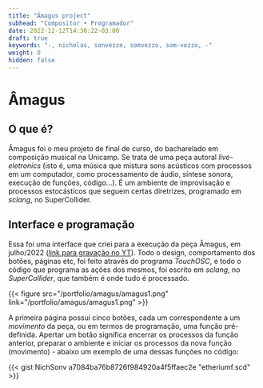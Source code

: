 ```yaml
---
title: "Âmagus project"
subhead: "Compositor • Programador"
date: 2022-12-12T14:30:22-03:00
draft: true
keywords: "-, nicholas, sonvezzo, somvezzo, som-vezzo, -"
weight: 0
hidden: false
---
```

# Âmagus

## O que é?

Âmagus foi o meu projeto de final de curso, do bacharelado em composição musical na Unicamp. Se trata de uma peça autoral _live-eletronics_ (isto é, uma música que mistura sons acústicos com processos em um computador, como processamento de áudio, síntese sonora, execução de funções, código...). É um ambiente de improvisação e processos estocásticos que seguem certas diretrizes, programado em _sclang_, no SuperCollider.

## Interface e programação

Essa foi uma interface que criei para a execução da peça Âmagus, em julho/2022 ([link para gravação no YT](https://youtu.be/Ey08N9ciDtE)). Todo o design, comportamento dos botões, páginas etc, foi feito através do programa _TouchOSC_, e todo o código que programa as ações dos mesmos, foi escrito em _sclang_, no _SuperCollider_, que também é onde tudo é processado.

{{< figure src="/portfolio/amagus/amagus1.png" link="/portfolio/amagus/amagus1.png" >}}

A primeira página possui cinco botões, cada um correspondente a um _movimento_ da peça, ou em termos de programação, uma função pré-definida. Apertar um botão significa encerrar os processos da função anterior, preparar o ambiente e iniciar os processos da nova função (movimento) - abaixo um exemplo de uma dessas funções no código:

{{< gist NichSonv a7084ba76b8726f984920a4f5ffaec2e "etheriumf.scd" >}}